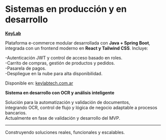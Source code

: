 # Sistemas en producción y en desarrollo

**[KeyLab](https://keylabtech.com.ar/contact)** 

Plataforma e-commerce modular desarrollada con **Java + Spring Boot**,</br> 
integrada con un frontend moderno en **React y Tailwind CSS**.
Incluye:

-Autenticación JWT y control de acceso basado en roles.</br>
-Carrito de compras, gestión de productos y pedidos.</br>
-Pasarela de pagos.</br>
-Despliegue en la nube para alta disponibilidad.</br>

Disponible en: [keylabtech.com.ar](https://keylabtech.com.ar)

**Sistema en desarrollo con OCR y análisis inteligente**

Solución para la automatización y validación de documentos,</br> 
integrando OCR, control de flujo y lógica de negocio adaptable a procesos bancarios.</br>
Actualmente en fase de validación y desarrollo del MVP.

---
Construyendo soluciones reales, funcionales y escalables.
